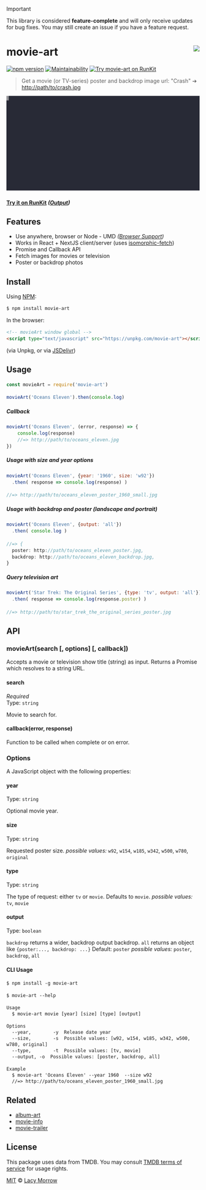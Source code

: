 > [!IMPORTANT]  
> This library is considered **feature-complete** and will only receive updates for bug fixes. You may still create an issue if you have a feature request.

# movie-art [<img src="https://github.com/lacymorrow/crossover/raw/master/src/static/meta/patreon-button.webp" style="height:40px;" height="40" align="right" />](https://www.patreon.com/bePatron?u=55065733)
[![npm version](https://badge.fury.io/js/movie-art.svg)](https://badge.fury.io/js/movie-art) [![Maintainability](https://api.codeclimate.com/v1/badges/30557712b95ec126712a/maintainability)](https://codeclimate.com/github/lacymorrow/movie-art/maintainability) [![Try movie-art on RunKit](https://badge.runkitcdn.com/movie-art.svg)](https://npm.runkit.com/movie-art)

> Get a movie (or TV-series) poster and backdrop image url: "Crash" ➔ [http://path/to/crash.jpg](http://image.tmdb.org/t/p/original/pG8LL4LYMCr5uikhx9rewrW8352.jpg)

[![movie-art](https://github.com/lacymorrow/movie-art/raw/master/demo.svg?sanitize=true)]()

#### [Try it on RunKit](https://runkit.com/lacymorrow/movie-art) _([Output](https://runkit.io/lacymorrow/movie-art/branches/master?search=Avatar))_


## Features
 * Use anywhere, browser or Node - UMD _([Browser Support](https://caniuse.com/#feat=fetch))_
 * Works in React + NextJS client/server (uses [isomorphic-fetch](https://www.npmjs.com/package/isomorphic-fetch))
 * Promise and Callback API
 * Fetch images for movies or television
 * Poster or backdrop photos


## Install

Using [NPM](https://npmjs.com):

```bash
$ npm install movie-art
```

In the browser:

```html
<!-- movieArt window global -->
<script type="text/javascript" src="https://unpkg.com/movie-art"></script>
```
(via Unpkg, or via [JSDelivr](https://cdn.jsdelivr.net/npm/movie-art/index.min.js))


## Usage

```js
const movieArt = require('movie-art')

movieArt('Oceans Eleven').then(console.log)
```

##### Callback
```js
movieArt('Oceans Eleven', (error, response) => {
    console.log(response)
    //=> http://path/to/oceans_eleven.jpg
})
```

##### Usage with size and year options
```js
movieArt('Oceans Eleven', {year: '1960', size: 'w92'})
  .then( response => console.log(response) )

//=> http://path/to/oceans_eleven_poster_1960_small.jpg
```

##### Usage with backdrop and poster (landscape and portrait)
```js
movieArt('Oceans Eleven', {output: 'all'})
  .then( console.log )

//=> {
  poster: http://path/to/oceans_eleven_poster.jpg,
  backdrop: http://path/to/oceans_eleven_backdrop.jpg,
}
```

##### Query television art
```js
movieArt('Star Trek: The Original Series', {type: 'tv', output: 'all'})
  .then( response => console.log(response.poster) )

//=> http://path/to/star_trek_the_original_series_poster.jpg
```


## API

### movieArt(search [, options] [, callback])

Accepts a movie or television show title (string) as input.
Returns a Promise which resolves to a string URL.

#### search

*Required*  
Type: `string`

Movie to search for.

#### callback(error, response)

Function to be called when complete or on error.


### Options

A JavaScript object with the following properties:

#### year

Type: `string` 

Optional movie year.


#### size

Type: `string` 

Requested poster size. 
*possible values:* `w92`, `w154`, `w185`, `w342`, `w500`, `w780`, `original`


#### type

Type: `string`

The type of request: either `tv` or `movie`. Defaults to `movie`.
*possible values:* `tv`, `movie`


#### output

Type: `boolean`

`backdrop` returns a wider, backdrop output backdrop.
`all` returns an object like `{poster:..., backdrop: ...}`
Default: `poster` 
*possible values:* `poster`, `backdrop`, `all`


#### CLI Usage

```
$ npm install -g movie-art

$ movie-art --help

Usage
  $ movie-art movie [year] [size] [type] [output]

Options
  --year,        -y  Release date year
  --size,        -s  Possible values: [w92, w154, w185, w342, w500, w780, original]
  --type,        -t  Possible values: [tv, movie] 
  --output, -o  Possible values: [poster, backdrop, all]

Example
  $ movie-art 'Oceans Eleven' --year 1960  --size w92
  //=> http://path/to/oceans_eleven_poster_1960_small.jpg
```


## Related

* [album-art](https://github.com/lacymorrow/album-art)
* [movie-info](https://github.com/lacymorrow/movie-info)
* [movie-trailer](https://github.com/lacymorrow/movie-trailer)


## License

This package uses data from TMDB. You may consult [TMDB terms of service](https://www.themoviedb.org/documentation/api/terms-of-use) for usage rights.

[MIT](http://opensource.org/licenses/MIT) © [Lacy Morrow](http://lacymorrow.com)
